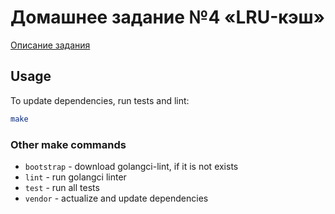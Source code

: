 # Домашнее задание №4 «LRU-кэш»

[Описание задания](https://github.com/OtusGolang/home_work/tree/master/hw04_lru_cache)

## Usage

To update dependencies, run tests and lint:
```bash
make
```

### Other make commands

* `bootstrap` - download golangci-lint, if it is not exists
* `lint` - run golangci linter
* `test` - run all tests
* `vendor` - actualize and update dependencies
